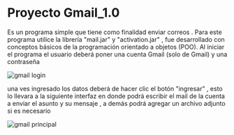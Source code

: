 # Proyecto Gmail_1.0
Es un programa simple que tiene como finalidad enviar correos . 
Para este programa utilice la librería "mail.jar" y  "activation.jar" , fue desarrollado con conceptos básicos de la programación orientado a objetos (POO).
Al iniciar el programa el usuario deberá poner una cuenta Gmail (solo de Gmail) y una contraseña 

![gmail login](https://user-images.githubusercontent.com/77468883/107887425-c1ebff80-6ee4-11eb-803e-0745a8e7060f.png)

una ves ingresado los datos deberá de hacer clic el botón "ingresar" , esto lo llevara a la siguiente interfaz en donde podrá escribir el mail de la cuenta a enviar el asunto y su mensaje , a demás podrá agregar un archivo adjunto si es necesario 

![gmail principal](https://user-images.githubusercontent.com/77468883/107887554-a46b6580-6ee5-11eb-9ebf-7ce1d84678e4.png)
